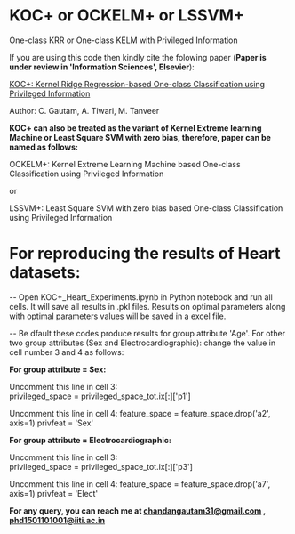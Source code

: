 # KOC+ or OCKELM+ or LSSVM+
One-class KRR or One-class KELM with Privileged Information

If you are using this code then kindly cite the folowing paper (**Paper is under review in 'Information Sciences', Elsevier**): 

[KOC+: Kernel Ridge Regression-based One-class Classification using Privileged Information](https://arxiv.org/abs/1904.08338)

Author: C. Gautam, A. Tiwari, M. Tanveer

**KOC+ can also be treated as the variant of Kernel Extreme learning Machine or Least Square SVM with zero bias, therefore, paper can be named as follows:**

OCKELM+: Kernel Extreme Learning Machine based One-class Classification using Privileged Information 

or 

LSSVM+: Least Square SVM with zero bias based One-class Classification using Privileged Information


# For reproducing the results of Heart datasets:

--  Open KOC+_Heart_Experiments.ipynb in Python notebook and run all cells. It will save all results in .pkl files. Results on optimal   parameters along with optimal parameters values will be saved in a excel file.   

--  Be dfault these codes produce results for group attribute 'Age'. For other two group attributes (Sex and Electrocardiographic): change the value in cell number 3 and 4 as follows:

**For group attribute = Sex:**

Uncomment this line in cell 3:  
 privileged_space = privileged_space_tot.ix[:]['p1']

Uncomment this line in cell 4:
 feature_space = feature_space.drop('a2', axis=1)
 privfeat = 'Sex'

**For group attribute = Electrocardiographic:**

Uncomment this line in cell 3:  
 privileged_space = privileged_space_tot.ix[:]['p3']

Uncomment this line in cell 4:
 feature_space = feature_space.drop('a7', axis=1)
 privfeat = 'Elect'


**For any query, you can reach me at chandangautam31@gmail.com , phd1501101001@iiti.ac.in**
